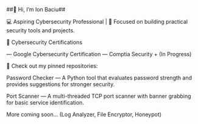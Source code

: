 ##👋 Hi, I’m Ion Baciu##

💻 Aspiring Cybersecurity Professional | 🔐 Focused on building practical security tools and projects.

🚀 Cybersecurity Certifications

— Google Cybersecurity Certification
— Comptia Security + (In Progress)

📌 Check out my pinned repositories:

Password Checker
 — A Python tool that evaluates password strength and provides suggestions for stronger security.

Port Scanner
 — A multi-threaded TCP port scanner with banner grabbing for basic service identification.

More coming soon... (Log Analyzer, File Encryptor, Honeypot)
